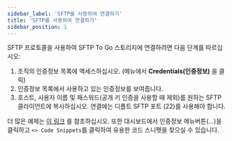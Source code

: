 ```yaml
---
sidebar_label: 'SFTP를 사용하여 연결하기'
title: 'SFTP를 사용하여 연결하기'
sidebar_position: 1
---
```

SFTP 프로토콜을 사용하여 SFTP To Go 스토리지에 연결하려면 다음 단계를 따르십시오:

1. 조직의 인증정보 목록에 액세스하십시오. (메뉴에서 **Credentials(인증정보)** 을 클릭)
2. 인증정보 목록에서 사용하고 있는 인증정보를 보여줍니다.
3. 호스트, 사용자 이름 및 패스워드(공개 키 인증을 사용할 때 제외)를 원하는 SFTP 클라이언트에 복사하십시오. 연결에는 디폴트 SFTP 포트 (22)를 사용해야 합니다.

더 많은 예제는 [이 링크](https://sftptogo.com/blog/guides/) 를 참조하십시오. 또한 대시보드에서 인증정보 메뉴버튼(...)을 클릭하고 `<> Code Snippets`를 클릭하여 유용한 코드 스니펫을 찾으실 수 있습니다.
